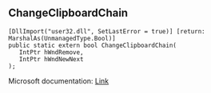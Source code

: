 ## ChangeClipboardChain

```
[DllImport("user32.dll", SetLastError = true)] [return: MarshalAs(UnmanagedType.Bool)]
public static extern bool ChangeClipboardChain(
   IntPtr hWndRemove,
   IntPtr hWndNewNext
);
```

Microsoft documentation: [Link](https://docs.microsoft.com/en-us/windows/win32/api/winuser/nf-winuser-changeclipboardchain)
